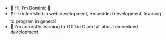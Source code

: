 - 👋 Hi, I’m Dominic 👀
- ❓ I’m interested in web development, embedded development, learning to program in general
- 🌱 I’m currently learning to TDD in C and all about embedded development

<!---
Iguanx/Iguanx is a ✨ special ✨ repository because its `README.md` (this file) appears on your GitHub profile.
You can click the Preview link to take a look at your changes.
--->
